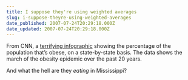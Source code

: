 ```yaml
---
title: I suppose they're using weighted averages
slug: i-suppose-theyre-using-weighted-averages
date_published: 2007-07-24T20:29:18.000Z
date_updated: 2007-07-24T20:29:18.000Z
---
```


From CNN, a [terrifying infographic](http://www.cnn.com/SPECIALS/2007/fit.nation/obesity.map/) showing the percentage of the population that’s obese, on a state-by-state basis. The data shows the march of the obesity epidemic over the past 20 years.

And what the hell are they *eating* in Mississippi?
